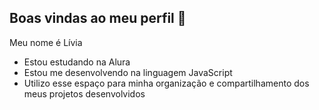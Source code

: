 ## Boas vindas ao meu perfil 💙

Meu nome é Lívia

- Estou estudando na Alura
- Estou me desenvolvendo na linguagem JavaScript
- Utilizo esse espaço para minha organização e compartilhamento dos meus projetos desenvolvidos

